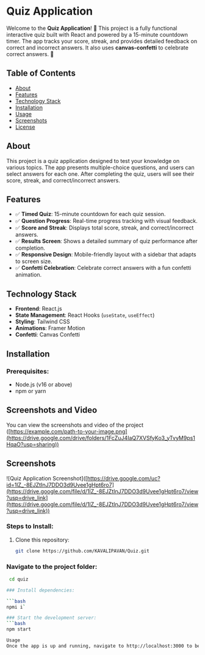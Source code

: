 # **Quiz Application**

Welcome to the **Quiz Application**! 🎉 This project is a fully functional interactive quiz built with React and powered by a 15-minute countdown timer. The app tracks your score, streak, and provides detailed feedback on correct and incorrect answers. It also uses **canvas-confetti** to celebrate correct answers. 🚀

## **Table of Contents**
- [About](#about)
- [Features](#features)
- [Technology Stack](#technology-stack)
- [Installation](#installation)
- [Usage](#usage)
- [Screenshots](#screenshots)
- [License](#license)

## **About**
This project is a quiz application designed to test your knowledge on various topics. The app presents multiple-choice questions, and users can select answers for each one. After completing the quiz, users will see their score, streak, and correct/incorrect answers.

## **Features**
- ✅ **Timed Quiz**: 15-minute countdown for each quiz session.
- ✅ **Question Progress**: Real-time progress tracking with visual feedback.
- ✅ **Score and Streak**: Displays total score, streak, and correct/incorrect answers.
- ✅ **Results Screen**: Shows a detailed summary of quiz performance after completion.
- ✅ **Responsive Design**: Mobile-friendly layout with a sidebar that adapts to screen size.
- ✅ **Confetti Celebration**: Celebrate correct answers with a fun confetti animation.

## **Technology Stack**
- **Frontend**: React.js
- **State Management**: React Hooks (`useState`, `useEffect`)
- **Styling**: Tailwind CSS
- **Animations**: Framer Motion
- **Confetti**: Canvas Confetti

## **Installation**

### Prerequisites:
- Node.js (v16 or above)
- npm or yarn


## **Screenshots and Video**
You can view the screenshots and video of the project
([https://example.com/path-to-your-image.png](https://drive.google.com/drive/folders/1FcZuJ4IaQ7XVSfyKo3_yTvyM9ps1HqaO?usp=sharing))

## **Screenshots**
![Quiz Application Screenshot]([https://drive.google.com/uc?id=1lZ_-8EJZtInJ7DDO3d9Uvee1gHpt6ro7](https://drive.google.com/file/d/1lZ_-8EJZtInJ7DDO3d9Uvee1gHpt6ro7/view?usp=drive_link](https://drive.google.com/file/d/1lZ_-8EJZtInJ7DDO3d9Uvee1gHpt6ro7/view?usp=drive_link))



### Steps to Install:
1. Clone this repository:
   ```bash
   git clone https://github.com/KAVALIPAVAN/Quiz.git
   
### Navigate to the project folder:

```bash
 cd quiz

### Install dependencies:

```bash
npmi i`

### Start the development server:
```bash
npm start

Usage
Once the app is up and running, navigate to http://localhost:3000 to begin your quiz. Enjoy testing your knowledge!



